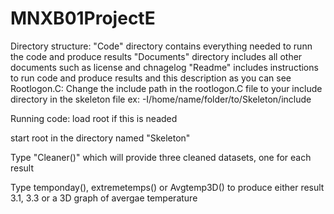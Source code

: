 # MNXB01ProjectE
Directory structure:
"Code" directory contains everything needed to runn the code and produce results
"Documents" directory includes all other documents such as license and chnagelog
"Readme" includes instructions to run code and produce results and this description as you can see
Rootlogon.C:
Change the include path in the rootlogon.C file to your include directory in the skeleton file ex: -I/home/name/folder/to/Skeleton/include

Running code:
load root if this is neaded

start root in the directory named "Skeleton"

Type "Cleaner()" which will provide three cleaned datasets, one for each result

Type temponday(), extremetemps() or Avgtemp3D() to produce either result 3.1, 3.3 or a 3D graph of avergae temperature
